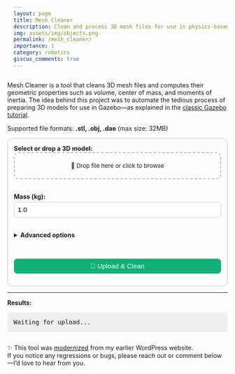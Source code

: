 ```yaml
---
layout: page
title: Mesh Cleaner
description: Clean and process 3D mesh files for use in physics-based simulation environments
img: assets/img/objects.png
permalink: /mesh_cleaner/
importance: 1
category: robotics
giscus_comments: true
---
```


<p>
  Mesh Cleaner is a tool that cleans 3D mesh files and computes their geometric properties such as volume, center of mass, and moments of inertia. The idea behind this project was to automate the tedious process of preparing 3D models for use in Gazebo—as explained in the <a href="https://classic.gazebosim.org/tutorials?tut=inertia" target="_blank">classic Gazebo tutorial</a>.
</p>

<p>Supported file formats: <strong>.stl, .obj, .dae</strong> (max size: 32MB)</p>

<form id="uploadForm" onsubmit="event.preventDefault(); uploadFile();">
  <label for="fileInput"><strong>Select or drop a 3D model:</strong></label>
  <div id="dropArea">
    <input type="file" id="fileInput" accept=".stl,.obj,.dae" required hidden />
    <div id="dropText">📂 Drop file here or click to browse</div>
  </div>
  <br>

<label for="massInput"><strong>Mass (kg):</strong></label>
<input type="number" id="massInput" step="any" value="1.0" min="0.001" required />
<br><br>

  <details>
    <summary><strong>Advanced options</strong></summary>
    <label>
      <input type="checkbox" id="saveNormals" />
      Save vertex normals
      <br><small style="opacity: 0.75;">(May help with rendering, but increases file size.)</small>
    </label><br>
    <label>
      <input type="checkbox" id="useConvexHull" />
      Generate convex hull
      <br><small style="opacity: 0.75;">(Useful for models with holes or open surfaces.)</small>
    </label>
  </details>
  <br>

<button type="submit">🚀 Upload & Clean</button>

</form>

<hr />
<p><strong>Results:</strong></p>
<p id="usageTip" style="display:none;">
  <em>The XML snippet below (inside <code>&lt;inertial&gt;</code>) can be used in URDF/SDF robot model files.</em>
</p>
<pre id="response">Waiting for upload...</pre>
<a id="downloadLink" style="display:none;" download>⬇ Download Cleaned Mesh</a>
<a id="view3DLink" style="display:none;" target="_blank">🔍 View in 3D Viewer</a>

<p style="margin-top: 2em;">
  ✨ This tool was <a href="https://hamzamerzic.info/blog/2025/website-migration/">modernized</a> from my earlier WordPress website.<br />
  If you notice any regressions or bugs, please reach out or comment below—I’d love to hear from you.
</p>

<script>
document.addEventListener("DOMContentLoaded", () => {
  const dropArea = document.getElementById("dropArea");
  const fileInput = document.getElementById("fileInput");
  const dropText = document.getElementById("dropText");

  const updateDropText = () => {
    dropText.textContent = fileInput.files.length > 0
      ? `📁 Selected: ${fileInput.files[0].name}`
      : "📂 Drop file here or click to browse";
  };

  dropArea.addEventListener("click", () => fileInput.click());
  ["dragenter", "dragover"].forEach(event =>
    dropArea.addEventListener(event, e => {
      e.preventDefault();
      dropArea.classList.add("highlight");
    })
  );
  ["dragleave", "drop"].forEach(event =>
    dropArea.addEventListener(event, e => {
      e.preventDefault();
      dropArea.classList.remove("highlight");
    })
  );
  dropArea.addEventListener("drop", e => {
    fileInput.files = e.dataTransfer.files;
    updateDropText();
  });
  fileInput.addEventListener("change", updateDropText);
});

async function uploadFile() {
  const file = document.getElementById("fileInput").files[0];
  const mass = document.getElementById("massInput").value;
  const saveNormals = document.getElementById("saveNormals").checked;
  const useConvexHull = document.getElementById("useConvexHull").checked;

  const responseEl = document.getElementById("response");
  const linkEl = document.getElementById("downloadLink");
  const viewLinkEl = document.getElementById("view3DLink");
  const usageTip = document.getElementById("usageTip");

  if (!file) return alert("Please select a file.");
  if (file.size > 100 * 1024 * 1024) return alert("File size must be under 100MB.");
  const validExtensions = ['.stl', '.obj', '.dae'];
  if (!validExtensions.some(ext => file.name.toLowerCase().endsWith(ext)))
    return alert("Unsupported file format. Please upload a .stl, .obj, or .dae file.");

  responseEl.textContent = "⏳ Uploading and processing...";
  usageTip.style.display = linkEl.style.display = viewLinkEl.style.display = "none";

  const formData = new FormData();
  formData.append("file", file);
  formData.append("mass", mass);
  formData.append("save_normals", saveNormals);
  formData.append("use_convex_hull", useConvexHull);

  try {
    const controller = new AbortController();
    const timeoutId = setTimeout(() => controller.abort(), 30000);

    const res = await fetch("https://mesh-cleaner-692118822266.europe-west1.run.app/upload", {
      method: "POST",
      body: formData,
      signal: controller.signal
    });
    clearTimeout(timeoutId);

    const contentType = res.headers.get("content-type") || "";
    if (!res.ok) {
      responseEl.textContent = "❌ Error: " + (data.error || "Unknown error.");
      return;
    }

    const data = await res.json();

    responseEl.textContent = data.metrics;
    usageTip.style.display = "block";

    const cleanedMeshURL = `https://mesh-cleaner-692118822266.europe-west1.run.app${data.download_url}`;
    linkEl.href = cleanedMeshURL;
    linkEl.style.display = "inline";

    viewLinkEl.href = `/3d-viz/?file=${encodeURIComponent(cleanedMeshURL)}`;
    viewLinkEl.style.display = "inline";
  } catch (err) {
    responseEl.textContent = "❌ Upload failed: " + (err.name === "AbortError" ? "Timeout" : err.message);
  }
}
</script>

<style>
#uploadForm {
  padding: 1em;
  border: 1px solid var(--border-color, #ccc);
  border-radius: 12px;
  max-width: 500px;
}

input[type="number"],
#uploadForm button {
  font-size: 1.1em;
  padding: 0.5em;
  margin-top: 0.3em;
  width: 100%;
  box-sizing: border-box;
  border: 1px solid #ccc;
  border-radius: 6px;
  background-color: var(--input-bg, #fff);
  color: black;
}

#uploadForm button {
  background-color: #12b075;
  border: none;
  border-radius: 8px;
  cursor: pointer;
  margin-top: 1em;
  color: white;
  transition: background 0.2s ease;
}

#uploadForm button:hover {
  background-color: #0e8d5d;
}

#dropArea {
  border: 2px dashed #bbb;
  padding: 1.5em;
  text-align: center;
  cursor: pointer;
  border-radius: 10px;
  transition: background 0.3s ease;
}

#dropArea.highlight {
  background: #e0ffe8;
}

#dropText {
  font-size: 0.95em;
  color: inherit;
}

pre {
  padding: 1em;
  white-space: pre-wrap;
  word-wrap: break-word;
  background: #eee;
  border-radius: 8px;
}

#downloadLink,
#view3DLink {
  display: inline-block;
  margin-top: 1em;
  padding: 0.5em;
  width: 100%;
  box-sizing: border-box;
  background-color: #12b075;
  border-radius: 8px;
  color: white;
  text-align: center;
  text-decoration: none;
  cursor: pointer;
  transition: background 0.2s ease;
}

#downloadLink:hover,
#view3DLink:hover {
  background-color: #0e8d5d;
}
</style>

